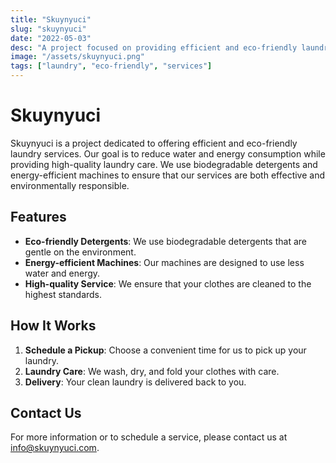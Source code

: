 ```yaml
---
title: "Skuynyuci"
slug: "skuynyuci"
date: "2022-05-03"
desc: "A project focused on providing efficient and eco-friendly laundry services."
image: "/assets/skuynyuci.png"
tags: ["laundry", "eco-friendly", "services"]
---
```


# Skuynyuci

Skuynyuci is a project dedicated to offering efficient and eco-friendly laundry services. Our goal is to reduce water and energy consumption while providing high-quality laundry care. We use biodegradable detergents and energy-efficient machines to ensure that our services are both effective and environmentally responsible.

## Features

- **Eco-friendly Detergents**: We use biodegradable detergents that are gentle on the environment.
- **Energy-efficient Machines**: Our machines are designed to use less water and energy.
- **High-quality Service**: We ensure that your clothes are cleaned to the highest standards.

## How It Works

1. **Schedule a Pickup**: Choose a convenient time for us to pick up your laundry.
2. **Laundry Care**: We wash, dry, and fold your clothes with care.
3. **Delivery**: Your clean laundry is delivered back to you.

## Contact Us

For more information or to schedule a service, please contact us at [info@skuynyuci.com](mailto:info@skuynyuci.com).

```

```

